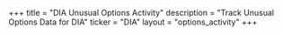 +++
title = "DIA Unusual Options Activity"
description = "Track Unusual Options Data for DIA"
ticker = "DIA"
layout = "options_activity"
+++

